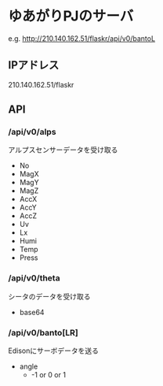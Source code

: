 # ゆあがりPJのサーバ

e.g. http://210.140.162.51/flaskr/api/v0/bantoL

## IPアドレス
 210.140.162.51/flaskr

## API
### /api/v0/alps

アルプスセンサーデータを受け取る

+ No 
+ MagX
+ MagY
+ MagZ
+ AccX
+ AccY
+ AccZ
+ Uv
+ Lx
+ Humi
+ Temp
+ Press

### /api/v0/theta

シータのデータを受け取る

+ base64

### /api/v0/banto[LR]
Edisonにサーボデータを送る


+ angle
  - -1 or 0 or 1


